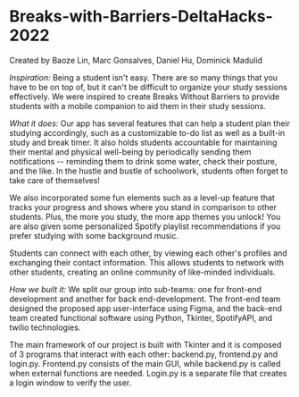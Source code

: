 # Breaks-with-Barriers-DeltaHacks-2022

Created by Baoze Lin, Marc Gonsalves, Daniel Hu, Dominick Madulid

_Inspiration:_
Being a student isn't easy. There are so many things that you have to be on top of, but it can't be difficult to organize your study sessions effectively. We were inspired to create Breaks Without Barriers to provide students with a mobile companion to aid them in their study sessions.

_What it does:_
Our app has several features that can help a student plan their studying accordingly, such as a customizable to-do list as well as a built-in study and break timer. It also holds students accountable for maintaining their mental and physical well-being by periodically sending them notifications -- reminding them to drink some water, check their posture, and the like. In the hustle and bustle of schoolwork, students often forget to take care of themselves!

We also incorporated some fun elements such as a level-up feature that tracks your progress and shows where you stand in comparison to other students. Plus, the more you study, the more app themes you unlock! You are also given some personalized Spotify playlist recommendations if you prefer studying with some background music.

Students can connect with each other, by viewing each other's profiles and exchanging their contact information. This allows students to network with other students, creating an online community of like-minded individuals.

_How we built it:_
We split our group into sub-teams: one for front-end development and another for back end-development. The front-end team designed the proposed app user-interface using Figma, and the back-end team created functional software using Python, Tkinter, SpotifyAPI, and twilio technologies.

The main framework of our project is built with Tkinter and it is composed of 3 programs that interact with each other: backend.py, frontend.py and login.py. Frontend.py consists of the main GUI, while backend.py is called when external functions are needed. Login.py is a separate file that creates a login window to verify the user.
